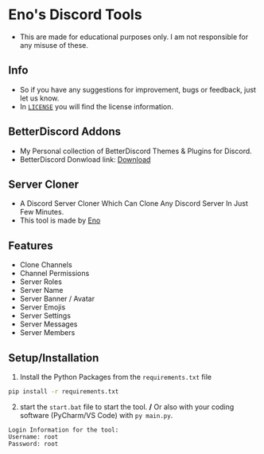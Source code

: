 # Eno's Discord Tools
- This are made for educational purposes only. I am not responsible for any misuse of these.

## Info
- So if you have any suggestions for improvement, bugs or feedback, just let us know.
- In [`LICENSE`](https://github.com/3n3scan/DiscordTools/blob/main/LICENSE) you will find the license information.

## BetterDiscord Addons
- My Personal collection of BetterDiscord Themes & Plugins for Discord.
- BetterDiscord Donwload link: [Download](https://betterdiscord.app/)

## Server Cloner
- A Discord Server Cloner Which Can Clone Any Discord Server In Just Few Minutes. 
- This tool is made by [Eno](https://github.com/3n3scan/)

## Features
+ Clone Channels
+ Channel Permissions
+ Server Roles
+ Server Name
+ Server Banner / Avatar
+ Server Emojis
+ Server Settings
+ Server Messages
+ Server Members

## Setup/Installation
1. Install the Python Packages from the `requirements.txt` file
```bash
pip install -r requirements.txt
```
2. start the `start.bat` file to start the tool. **/** Or also with your coding software (PyCharm/VS Code) with `py main.py`.
```
Login Information for the tool:
Username: root
Password: root
```